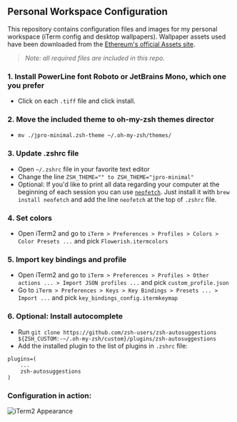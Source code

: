 ## Personal Workspace Configuration

This repository contains configuration files and images for my personal workspace (iTerm config and desktop wallpapers). Wallpaper assets used have been downloaded from the [Ethereum's official Assets site](https://ethereum.org/en/assets/).

> *Note: all required files are included in this repo.*

### 1. Install PowerLine font Roboto or JetBrains Mono, which one you prefer
- Click on each `.tiff` file and click install.

### 2. Move the included theme to oh-my-zsh themes director
- `mv ./jpro-minimal.zsh-theme ~/.oh-my-zsh/themes/`

### 3. Update .zshrc file
- Open `~/.zshrc` file in your favorite text editor
- Change the line `ZSH_THEME="" to ZSH_THEME="jpro-minimal"`
- Optional:
	If you'd like to print all data regarding your computer at the beginning of each session you can use [`neofetch`](https://github.com/dylanaraps/neofetch). Just install it with `brew install neofetch` and add the line `neofetch` at the top of `.zshrc` file.

### 4. Set colors
- Open iTerm2 and go to `iTerm > Preferences > Profiles > Colors > Color Presets ...` and pick `Flowerish.itermcolors`

### 5. Import key bindings and profile
- Open iTerm2 and go to `iTerm > Preferences > Profiles > Other actions ... > Import JSON profiles ...` and pick `custom_profile.json`
- Go to `iTerm > Preferences > Keys > Key Bindings > Presets ... > Import ...` and pick `key_bindings_config.itermkeymap`

### 6. Optional: Install autocomplete
- Run `git clone https://github.com/zsh-users/zsh-autosuggestions ${ZSH_CUSTOM:-~/.oh-my-zsh/custom}/plugins/zsh-autosuggestions`
- Add the installed plugin to the list of plugins in `.zshrc` file:
```
plugins=(
	...
	zsh-autosuggestions
)
```

### Configuration in action:
![iTerm2 Appearance](iterm2.png)
